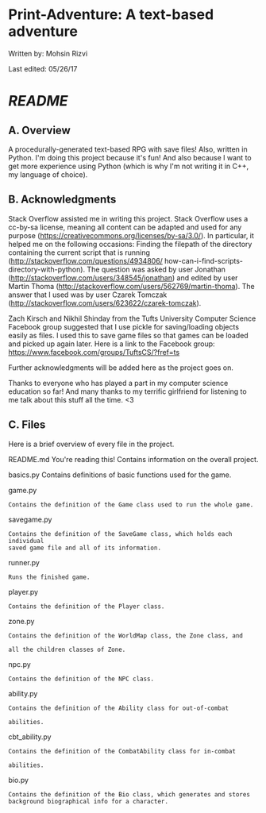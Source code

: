 # Print-Adventure: A text-based adventure
Written by:  Mohsin Rizvi

Last edited: 05/26/17

# *README*

## A. Overview

A procedurally-generated text-based RPG with save files! Also, written
in Python. I'm doing this project because it's fun! And also because
I want to get more experience using Python (which is why I'm not
writing it in C++, my language of choice).

## B. Acknowledgments

Stack Overflow assisted me in writing this project. Stack Overflow uses a
cc-by-sa license, meaning all content can be adapted and used for
any purpose (https://creativecommons.org/licenses/by-sa/3.0/).
In particular, it helped me on the following occasions:
  Finding the filepath of the directory containing the current script that
  is running (http://stackoverflow.com/questions/4934806/
  how-can-i-find-scripts-directory-with-python). The question was asked by
  user Jonathan (http://stackoverflow.com/users/348545/jonathan) and edited
  by user Martin Thoma (http://stackoverflow.com/users/562769/martin-thoma).
  The answer that I used was by user Czarek Tomczak
  (http://stackoverflow.com/users/623622/czarek-tomczak).

Zach Kirsch and Nikhil Shinday from the Tufts University Computer
Science Facebook group suggested that I use pickle for saving/loading objects
easily as files. I used this to save game files so that games can be loaded
and picked up again later. Here is a link to the Facebook group:
https://www.facebook.com/groups/TuftsCS/?fref=ts

Further acknowledgments will be added here as the project goes on.

Thanks to everyone who has played a part in my computer science
education so far! And many thanks to my terrific girlfriend for
listening to me talk about this stuff all the time. <3

## C. Files

Here is a brief overview of every file in the project.

  README.md
    You're reading this! Contains information on the overall project.

  basics.py
    Contains definitions of basic functions used for the game.

  game.py
  
    Contains the definition of the Game class used to run the whole game.

  savegame.py

    Contains the definition of the SaveGame class, which holds each individual
    saved game file and all of its information.

  runner.py

    Runs the finished game.

  player.py
  
    Contains the definition of the Player class.
    
  zone.py
  
    Contains the definition of the WorldMap class, the Zone class, and
    
    all the children classes of Zone.
    
  npc.py
  
    Contains the definition of the NPC class.
    
  ability.py
  
    Contains the definition of the Ability class for out-of-combat
    
    abilities.
    
  cbt_ability.py
  
    Contains the definition of the CombatAbility class for in-combat
    
    abilities.

  bio.py

    Contains the definition of the Bio class, which generates and stores
    background biographical info for a character.
